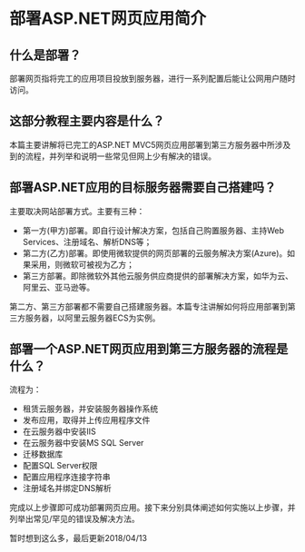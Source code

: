 # 部署ASP.NET网页应用简介

## 什么是部署？
部署网页指将完工的应用项目投放到服务器，进行一系列配置后能让公网用户随时访问。

## 这部分教程主要内容是什么？
本篇主要讲解将已完工的ASP.NET MVC5网页应用部署到第三方服务器中所涉及到的流程，并列举和说明一些常见但网上少有解决的错误。

## 部署ASP.NET应用的目标服务器需要自己搭建吗？
主要取决网站部署方式。主要有三种：

  * 第一方(甲方)部署。即自行设计解决方案，包括自己购置服务器、主持Web Services、注册域名、解析DNS等；
  * 第二方(乙方)部署。即使用微软提供的网页部署的云服务解决方案(Azure)。如果采用，则微软可被视为乙方；
  * 第三方部署。即除微软外其他云服务供应商提供的部署解决方案，如华为云、阿里云、亚马逊等。
  
第二方、第三方部署都不需要自己搭建服务器。本篇专注讲解如何将应用部署到第三方服务器，以阿里云服务器ECS为实例。

## 部署一个ASP.NET网页应用到第三方服务器的流程是什么？
流程为：

 * 租赁云服务器，并安装服务器操作系统
 * 发布应用，取得并上传应用程序文件
 * 在云服务器中安装IIS
 * 在云服务器中安装MS SQL Server
 * 迁移数据库
 * 配置SQL Server权限
 * 配置应用程序连接字符串
 * 注册域名并绑定DNS解析
 
完成以上步骤即可成功部署网页应用。接下来分别具体阐述如何实施以上步骤，并列举出常见/罕见的错误及解决方法。

暂时想到这么多，最后更新2018/04/13
